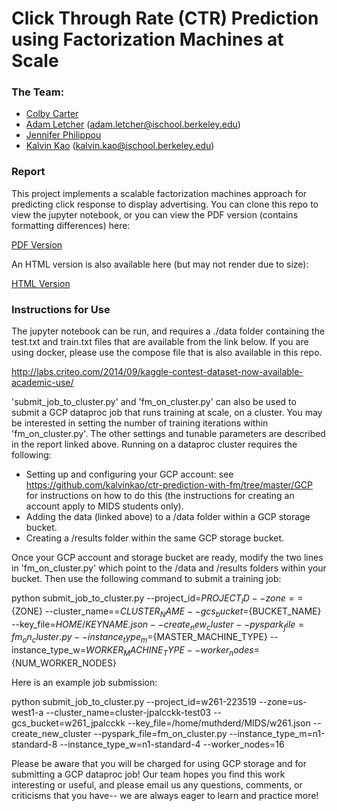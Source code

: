 # Click Through Rate (CTR) Prediction using Factorization Machines at Scale

### The Team:
- [Colby Carter](https://github.com/colbycarter)
- [Adam Letcher](https://github.com/perch333) (adam.letcher@ischool.berkeley.edu)
- [Jennifer Philippou](https://github.com/jphilippou27)
- [Kalvin Kao](https://github.com/kalvinkao) (kalvin.kao@ischool.berkeley.edu)

### Report
This project implements a scalable factorization machines approach for predicting click response to display advertising.  You can clone this repo to view the jupyter notebook, or you can view the PDF version (contains formatting differences) here:

[PDF Version](https://github.com/kalvinkao/ctr-prediction-with-fm/blob/master/CTR_FactorizationMachines.pdf)

An HTML version is also available here (but may not render due to size):

[HTML Version](https://github.com/kalvinkao/ctr-prediction-with-fm/blob/master/CarterKaoLetcherPhilippou_w261_FM_CTR.html)

### Instructions for Use
The jupyter notebook can be run, and requires a ./data folder containing the test.txt and train.txt files that are available from the link below.  If you are using docker, please use the compose file that is also available in this repo.

http://labs.criteo.com/2014/09/kaggle-contest-dataset-now-available-academic-use/


'submit_job_to_cluster.py' and 'fm_on_cluster.py' can also be used to submit a GCP dataproc job that runs training at scale, on a cluster.  You may be interested in setting the number of training iterations within 'fm_on_cluster.py'.  The other settings and tunable parameters are described in the report linked above.  Running on a dataproc cluster requires the following:

- Setting up and configuring your GCP account: see https://github.com/kalvinkao/ctr-prediction-with-fm/tree/master/GCP for instructions on how to do this (the instructions for creating an account apply to MIDS students only).
- Adding the data (linked above) to a /data folder within a GCP storage bucket.
- Creating a /results folder within the same GCP storage bucket.

Once your GCP account and storage bucket are ready, modify the two lines in 'fm_on_cluster.py' which point to the /data and /results folders within your bucket.  Then use the following command to submit a training job:

python submit_job_to_cluster.py --project_id=${PROJECT_ID} --zone==${ZONE} --cluster_name==${CLUSTER_NAME} --gcs_bucket=${BUCKET_NAME} --key_file=$HOME/KEYNAME.json --create_new_cluster --pyspark_file=fm_on_cluster.py --instance_type_m=${MASTER_MACHINE_TYPE} --instance_type_w=${WORKER_MACHINE_TYPE} --worker_nodes=${NUM_WORKER_NODES}

Here is an example job submission:

python submit_job_to_cluster.py --project_id=w261-223519 --zone=us-west1-a --cluster_name=cluster-jpalcckk-test03 --gcs_bucket=w261_jpalcckk --key_file=/home/muthderd/MIDS/w261.json --create_new_cluster --pyspark_file=fm_on_cluster.py --instance_type_m=n1-standard-8 --instance_type_w=n1-standard-4 --worker_nodes=16

Please be aware that you will be charged for using GCP storage and for submitting a GCP dataproc job!  Our team hopes you find this work interesting or useful, and please email us any questions, comments, or criticisms that you have-- we are always eager to learn and practice more!
